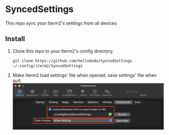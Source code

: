 # SyncedSettings
This repo sync your Iterm2's settings from all devices

## Install
1. Clone this repo to your Iterm2's config directory.
	```
	git clone https://github.com/hellodudu/SyncedSettings ~/.config/iterm2/SyncedSettings
	```
2. Make Iterm2 load settings' file when opened, save settings' file when quit.
![settings](./settings.png)
